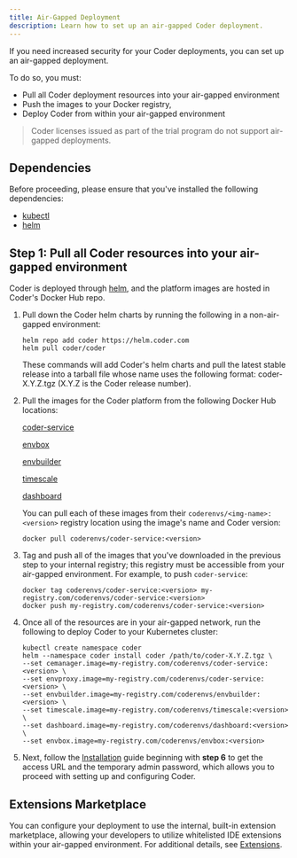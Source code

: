 ```yaml
---
title: Air-Gapped Deployment
description: Learn how to set up an air-gapped Coder deployment.
---
```


If you need increased security for your Coder deployments, you can set up an
air-gapped deployment.

To do so, you must:

- Pull all Coder deployment resources into your air-gapped environment
- Push the images to your Docker registry,
- Deploy Coder from within your air-gapped environment

> Coder licenses issued as part of the trial program do not support air-gapped deployments.

## Dependencies

Before proceeding, please ensure that you've installed the following dependencies:

- [kubectl](https://kubernetes.io/docs/tasks/tools/install-kubectl/)
- [helm](https://helm.sh/docs/intro/install/)

## Step 1: Pull all Coder resources into your air-gapped environment

Coder is deployed through [helm](https://helm.sh/docs/intro/install/), and the
platform images are hosted in Coder's Docker Hub repo.

1. Pull down the Coder helm charts by running the following in a non-air-gapped
   environment:

    ```console
    helm repo add coder https://helm.coder.com
    helm pull coder/coder
    ```

    These commands will add Coder's helm charts and pull the latest stable
    release into a tarball file whose name uses the following format:
    coder-X.Y.Z.tgz (X.Y.Z is the Coder release number).

1. Pull the images for the Coder platform from the following Docker Hub locations:

   [coder-service](https://hub.docker.com/r/coderenvs/coder-service)

   [envbox](https://hub.docker.com/r/coderenvs/envbox)

   [envbuilder](https://hub.docker.com/r/coderenvs/envbuilder)

   [timescale](https://hub.docker.com/r/coderenvs/timescale)

   [dashboard](https://hub.docker.com/r/coderenvs/dashboard)

   You can pull each of these images from their
   `coderenvs/<img-name>:<version>` registry location using the image's name
   and Coder version:

   ```console
   docker pull coderenvs/coder-service:<version>
   ```

1. Tag and push all of the images that you've downloaded in the previous step to
   your internal registry; this registry must be accessible from  your
   air-gapped environment. For example, to push `coder-service`:

    ```console
    docker tag coderenvs/coder-service:<version> my-registry.com/coderenvs/coder-service:<version>
    docker push my-registry.com/coderenvs/coder-service:<version>
    ```

1. Once all of the resources are in your air-gapped network, run the following
   to deploy Coder to your Kubernetes cluster:

    ```console
    kubectl create namespace coder
    helm --namespace coder install coder /path/to/coder-X.Y.Z.tgz \
    --set cemanager.image=my-registry.com/coderenvs/coder-service:<version> \
    --set envproxy.image=my-registry.com/coderenvs/coder-service:<version> \
    --set envbuilder.image=my-registry.com/coderenvs/envbuilder:<version> \
    --set timescale.image=my-registry.com/coderenvs/timescale:<version> \
    --set dashboard.image=my-registry.com/coderenvs/dashboard:<version> \
    --set envbox.image=my-registry.com/coderenvs/envbox:<version>
    ```

1. Next, follow the [Installation](installation.md) guide beginning
   with **step 6** to get the access URL and the temporary admin password, which
   allows you to proceed with setting up and configuring Coder.

## Extensions Marketplace

You can configure your deployment to use the internal, built-in extension
marketplace, allowing your developers to utilize whitelisted IDE extensions
within your air-gapped environment. For additional details, see
[Extensions](../admin/environment-management/extensions.md).
